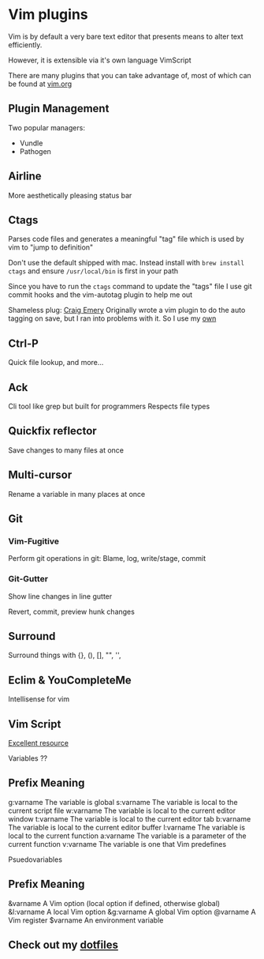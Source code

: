 # Vim plugins

Vim is by default a very bare text editor that presents means to alter text efficiently.

However, it is extensible via it's own language VimScript

There are many plugins that you can take advantage of, most of which can be found at [vim.org](http://www.vim.org/scripts)

## Plugin Management

Two popular managers:
- Vundle
- Pathogen

## Airline

More aesthetically pleasing status bar

## Ctags

Parses code files and generates a meaningful "tag" file which is used by vim to "jump to definition"

Don't use the default shipped with mac. Instead install with `brew install ctags` and ensure `/usr/local/bin` is first in your path

Since you have to run the `ctags` command to update the "tags" file I use git commit hooks and the vim-autotag plugin to help me out

Shameless plug: [Craig Emery](https://github.com/craigemery) Originally wrote a vim plugin to do the auto tagging on save, but I ran into problems with it. So I use my [own](https://github.com/mtscout6/vim-ctags-autotag)

## Ctrl-P

Quick file lookup, and more...

## Ack

Cli tool like grep but built for programmers
Respects file types

## Quickfix reflector

Save changes to many files at once

## Multi-cursor

Rename a variable in many places at once

## Git

### Vim-Fugitive

Perform git operations in git: Blame, log, write/stage, commit

### Git-Gutter

Show line changes in line gutter

Revert, commit, preview hunk changes

## Surround

Surround things with {}, (), [], "", '', <xml></xml>

## Eclim & YouCompleteMe

Intellisense for vim

## Vim Script

[Excellent resource](http://learnvimscriptthehardway.stevelosh.com/)

Variables ??

Prefix     Meaning
---------------------------------------------------------------------
g:varname  The variable is global
s:varname  The variable is local to the current script file
w:varname  The variable is local to the current editor window
t:varname  The variable is local to the current editor tab
b:varname  The variable is local to the current editor buffer
l:varname  The variable is local to the current function
a:varname  The variable is a parameter of the current function
v:varname  The variable is one that Vim predefines

Psuedovariables

Prefix       Meaning
---------------------------------------------------------------------
&varname     A Vim option (local option if defined, otherwise global)
&l:varname   A local Vim option
&g:varname   A global Vim option
@varname     A Vim register
$varname     An environment variable

## Check out my [dotfiles](https://github.com/mtscout6/dotfiles)
